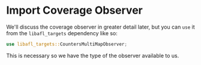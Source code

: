 # Import Coverage Observer

We'll discuss the coverage observer in greater detail later, but you can `use` it from
the `libafl_targets` dependency like so:


```rust
use libafl_targets::CountersMultiMapObserver;
```

This is necessary so we have the type of the observer available to us.
